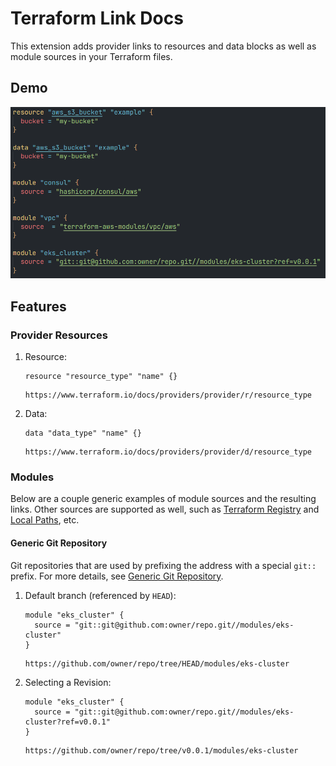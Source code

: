 # Terraform Link Docs

This extension adds provider links to resources and data blocks as well as module sources in your Terraform files.

## Demo

![Demo](https://raw.githubusercontent.com/tdharris/vscode-terraform-link-docs/master/assets/demo.gif)

## Features

### Provider Resources

1. Resource:

    ```hcl
    resource "resource_type" "name" {}
    ```
    ```
    https://www.terraform.io/docs/providers/provider/r/resource_type
    ```

2. Data:

    ```hcl
    data "data_type" "name" {}
    ```
    ```
    https://www.terraform.io/docs/providers/provider/d/resource_type
    ```

### Modules

Below are a couple generic examples of module sources and the resulting links. Other sources are supported as well, such as [Terraform Registry](https://www.terraform.io/docs/language/modules/sources.html#official-terraform-registry) and [Local Paths](https://www.terraform.io/docs/language/modules/sources.html#local-paths), etc.

#### Generic Git Repository

Git repositories that are used by prefixing the address with a special `git::` prefix. For more details, see [Generic Git Repository](https://developer.hashicorp.com/terraform/language/modules/sources#generic-git-repository).

1. Default branch (referenced by `HEAD`):

    ```hcl
    module "eks_cluster" {
      source = "git::git@github.com:owner/repo.git//modules/eks-cluster"
    }
    ```
    ```
    https://github.com/owner/repo/tree/HEAD/modules/eks-cluster
    ```

2. Selecting a Revision:

    ```hcl
    module "eks_cluster" {
      source = "git::git@github.com:owner/repo.git//modules/eks-cluster?ref=v0.0.1"
    }
    ```
    ```
    https://github.com/owner/repo/tree/v0.0.1/modules/eks-cluster
    ```